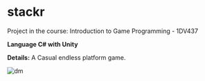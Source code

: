 # stackr
Project in the course: Introduction to Game Programming - 1DV437

**Language C# with Unity**


**Details:** A Casual endless platform game.


![dm](https://github.com/JohanWindahl/Artificial-Intelligence/blob/master/demo.gif)
